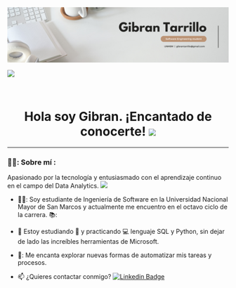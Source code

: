 <div id="header" align="center">
  <img decoding="async" src="https://github.com/gibrantarrillo/gibrantarrillo/blob/main/banner.png" width="800"/>
</div>

[![](https://img.shields.io/badge/LinkedIn-0077B5?style=for-the-badge&logo=linkedin&logoColor=white)](https://www.linkedin.com/in/gibrantarrillo/)

<div id="badges" align="center">
<img decoding="async" src="https://visitor-badge-reloaded.herokuapp.com/badge?page_id=gibrantarrillo.gibrantarrillo&color=00cf00" alt=""/>

<h1>
  Hola soy Gibran. ¡Encantado de conocerte!
  <img decoding="async" src="https://media.giphy.com/media/hvRJCLFzcasrR4ia7z/giphy.gif" width="30px"/>
</h1>

---
 <div id="header" align="left">

### 👨‍💻: Sobre mí :
Apasionado por la tecnología y entusiasmado con el aprendizaje continuo en el campo del Data Analytics. <img decoding="async" src="https://media.giphy.com/media/WUlplcMpOCEmTGBtBW/giphy.gif" width="30">

* 👨‍🎓: Soy estudiante de Ingeniería de Software en la Universidad Nacional Mayor de San Marcos y actualmente me encuentro en el octavo ciclo de la carrera. 📚:

* :seedling: Estoy estudiando :blue_book: y practicando :computer: lenguaje SQL y Python, sin dejar de lado las increíbles herramientas de Microsoft.

* 🤖: Me encanta explorar nuevas formas de automatizar mis tareas y procesos.

* :mailbox: ¿Quieres contactar conmigo? [![Linkedin Badge](https://img.shields.io/badge/-Gibran-blue?style=flat&logo=Linkedin&logoColor=white)](https://www.linkedin.com/in/gibrantarrillo/)

